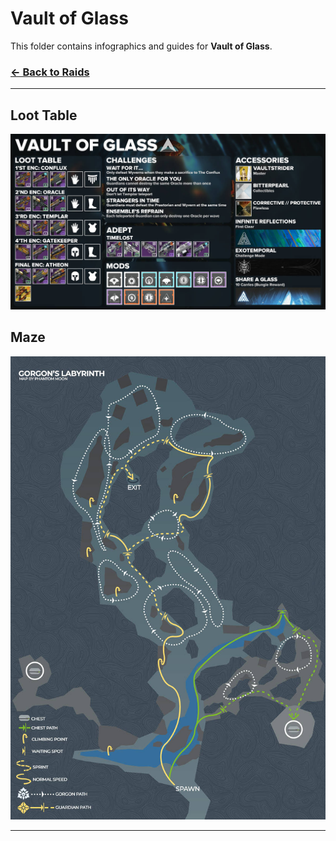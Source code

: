 # Vault of Glass

This folder contains infographics and guides for **Vault of Glass**.

### [← Back to Raids](../)
---

## Loot Table

![Loot Table](vog_loot.jpg)

## Maze

![Maze](vog_maze.jpg)

---